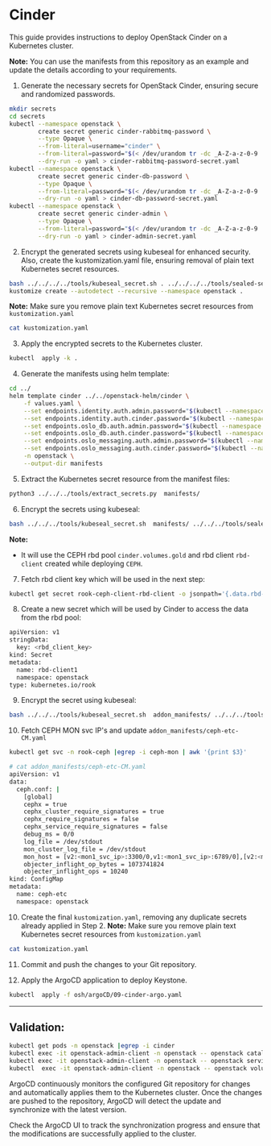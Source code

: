 # Cinder

This guide provides instructions to deploy OpenStack Cinder on a Kubernetes cluster. 

**Note:** You can use the manifests from this repository as an example and update the details according to your requirements.

1. Generate the necessary secrets for OpenStack Cinder, ensuring secure and randomized passwords.
```bash
mkdir secrets
cd secrets
kubectl --namespace openstack \
        create secret generic cinder-rabbitmq-password \
        --type Opaque \
        --from-literal=username="cinder" \
        --from-literal=password="$(< /dev/urandom tr -dc _A-Z-a-z-0-9 | head -c${1:-64};echo;)"  \
        --dry-run -o yaml > cinder-rabbitmq-password-secret.yaml
kubectl --namespace openstack \
        create secret generic cinder-db-password \
        --type Opaque \
        --from-literal=password="$(< /dev/urandom tr -dc _A-Z-a-z-0-9 | head -c${1:-32};echo;)"  \
        --dry-run -o yaml > cinder-db-password-secret.yaml
kubectl --namespace openstack \
        create secret generic cinder-admin \
        --type Opaque \
        --from-literal=password="$(< /dev/urandom tr -dc _A-Z-a-z-0-9 | head -c${1:-32};echo;)"  \
        --dry-run -o yaml > cinder-admin-secret.yaml
```

2. Encrypt the generated secrets using kubeseal for enhanced security. Also, create the kustomization.yaml file, ensuring removal of plain text Kubernetes secret resources.
```bash
bash ../../../../tools/kubeseal_secret.sh . ../../../../tools/sealed-secret-tls.crt
kustomize create --autodetect --recursive --namespace openstack .
```
**Note:** Make sure you remove plain text Kubernetes secret resources from `kustomization.yaml`
```bash
cat kustomization.yaml
```

3. Apply the encrypted secrets to the Kubernetes cluster.
```bash
kubectl  apply -k .
```

4. Generate the manifests using helm template:
```bash
cd ../
helm template cinder ../../openstack-helm/cinder \
    -f values.yaml \
    --set endpoints.identity.auth.admin.password="$(kubectl --namespace openstack get secret keystone-admin -o jsonpath='{.data.password}' | base64 -d)" \
    --set endpoints.identity.auth.cinder.password="$(kubectl --namespace openstack get secret cinder-admin -o jsonpath='{.data.password}' | base64 -d)" \
    --set endpoints.oslo_db.auth.admin.password="$(kubectl --namespace openstack get secret mariadb -o jsonpath='{.data.root-password}' | base64 -d)" \
    --set endpoints.oslo_db.auth.cinder.password="$(kubectl --namespace openstack get secret cinder-db-password -o jsonpath='{.data.password}' | base64 -d)" \
    --set endpoints.oslo_messaging.auth.admin.password="$(kubectl --namespace openstack get secret rabbitmq-default-user -o jsonpath='{.data.password}' | base64 -d)" \
    --set endpoints.oslo_messaging.auth.cinder.password="$(kubectl --namespace openstack get secret cinder-rabbitmq-password -o jsonpath='{.data.password}' | base64 -d)" \
    -n openstack \
    --output-dir manifests
```

5. Extract the Kubernetes secret resource from the manifest files:
```bash
python3 ../../../tools/extract_secrets.py  manifests/
```

6. Encrypt the secrets using kubeseal:
```bash
bash ../../../tools/kubeseal_secret.sh  manifests/ ../../../tools/sealed-secret-tls.crt
```
**Note:**
- It will use the CEPH rbd pool `cinder.volumes.gold` and rbd client `rbd-client` created while deploying `CEPH`.

7. Fetch rbd client key which will be used in the next step:
```bash
kubectl get secret rook-ceph-client-rbd-client -o jsonpath='{.data.rbd-client}' -n rook-ceph |base64 -d
```

8. Create a new secret which will be used by Cinder to access the data from the rbd pool:
```bash
apiVersion: v1
stringData:
  key: <rbd_client_key>
kind: Secret
metadata:
  name: rbd-client1
  namespace: openstack
type: kubernetes.io/rook
```

9. Encrypt the secret using kubeseal:
```bash
bash ../../../tools/kubeseal_secret.sh  addon_manifests/ ../../../tools/sealed-secret-tls.crt
```

10. Fetch CEPH MON svc IP's and update `addon_manifests/ceph-etc-CM.yaml`
```bash
kubectl get svc -n rook-ceph |egrep -i ceph-mon | awk '{print $3}'

# cat addon_manifests/ceph-etc-CM.yaml
apiVersion: v1
data:
  ceph.conf: |
    [global]
    cephx = true
    cephx_cluster_require_signatures = true
    cephx_require_signatures = false
    cephx_service_require_signatures = false
    debug_ms = 0/0
    log_file = /dev/stdout
    mon_cluster_log_file = /dev/stdout
    mon_host = [v2:<mon1_svc_ip>:3300/0,v1:<mon1_svc_ip>:6789/0],[v2:<mon2_svc_ip>:3300/0,v1:<mon2_svc_ip>:6789/0],[v2:<mon3_svc_ip>:3300/0,v1:<mon3_svc_ip>:6789/0]
    objecter_inflight_op_bytes = 1073741824
    objecter_inflight_ops = 10240
kind: ConfigMap
metadata:
  name: ceph-etc
  namespace: openstack
```

10.  Create the final `kustomization.yaml`, removing any duplicate secrets already applied in Step 2.
**Note:** Make sure you remove plain text Kubernetes secret resources from `kustomization.yaml`
```bash
cat kustomization.yaml
```

11. Commit and push the changes to your Git repository.

12. Apply the ArgoCD application to deploy Keystone.
```bash
kubectl  apply -f osh/argoCD/09-cinder-argo.yaml
```

---

## Validation:
```bash
kubectl get pods -n openstack |egrep -i cinder
kubectl exec -it openstack-admin-client -n openstack -- openstack catalog list
kubectl exec -it openstack-admin-client -n openstack -- openstack service list
kubectl  exec -it openstack-admin-client -n openstack -- openstack volume service list
```

ArgoCD continuously monitors the configured Git repository for changes and automatically applies them to the Kubernetes cluster. Once the changes are pushed to the repository, ArgoCD will detect the update and synchronize with the latest version.

Check the ArgoCD UI to track the synchronization progress and ensure that the modifications are successfully applied to the cluster.